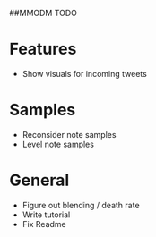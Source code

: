 ##MMODM TODO

<!--
# Bugs
* Fix low/high filters
* Check for formatting for tweet in onsite tweet box
* Fix Oauth flow for twitter

# Features
* Save states & share
* Rooms (http://mmodm.co/#whatsup/m3m3k2k2) & share
-->

# Features
* Show visuals for incoming tweets

# Samples
* Reconsider note samples
* Level note samples

# General
* Figure out blending / death rate
* Write tutorial
* Fix Readme

<!--
# For later / future work
* Mixer you vs everyone?
* Sidechaining?
* Different decays for different notes?
* Align grid
* Private scratchpad
-->